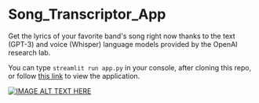 # Song_Transcriptor_App
Get the lyrics of your favorite band's song right now thanks to the text (GPT-3) and voice (Whisper) language models provided by the OpenAI research lab.

You can type `streamlit run app.py` in your console, after cloning this repo, or follow [this link](https://bartekkrzepkowski-song-transcriptor-app-streamlit-app-e3htiq.streamlitapp.com/) to view the application.

[![IMAGE ALT TEXT HERE](https://img.youtube.com/vi/5XqY8TUcR0c/2.jpg)](https://www.youtube.com/watch?v=5XqY8TUcR0c)
